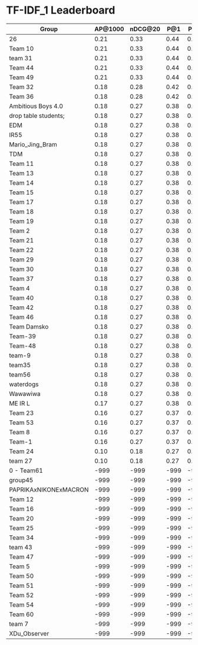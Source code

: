 # TF-IDF_1 Leaderboard

| Group | AP@1000 | nDCG@20 | P@1 | P@5 |
|-----|-----|-----|-----|-----|
| 26 | 0.21 | 0.33 | 0.44 | 0.28 |
| Team 10 | 0.21 | 0.33 | 0.44 | 0.28 |
| team 31 | 0.21 | 0.33 | 0.44 | 0.28 |
| Team 44 | 0.21 | 0.33 | 0.44 | 0.28 |
| Team 49 | 0.21 | 0.33 | 0.44 | 0.28 |
| Team 32 | 0.18 | 0.28 | 0.42 | 0.23 |
| Team 36 | 0.18 | 0.28 | 0.42 | 0.23 |
| Ambitious Boys 4.0 | 0.18 | 0.27 | 0.38 | 0.22 |
| drop table students; | 0.18 | 0.27 | 0.38 | 0.22 |
| EDM | 0.18 | 0.27 | 0.38 | 0.22 |
| IR55 | 0.18 | 0.27 | 0.38 | 0.22 |
| Mario_Jing_Bram | 0.18 | 0.27 | 0.38 | 0.22 |
| TDM | 0.18 | 0.27 | 0.38 | 0.22 |
| Team 11 | 0.18 | 0.27 | 0.38 | 0.22 |
| Team 13 | 0.18 | 0.27 | 0.38 | 0.22 |
| Team 14 | 0.18 | 0.27 | 0.38 | 0.22 |
| Team 15 | 0.18 | 0.27 | 0.38 | 0.22 |
| Team 17 | 0.18 | 0.27 | 0.38 | 0.22 |
| Team 18 | 0.18 | 0.27 | 0.38 | 0.22 |
| Team 19 | 0.18 | 0.27 | 0.38 | 0.22 |
| Team 2 | 0.18 | 0.27 | 0.38 | 0.22 |
| Team 21 | 0.18 | 0.27 | 0.38 | 0.22 |
| Team 22 | 0.18 | 0.27 | 0.38 | 0.22 |
| Team 29 | 0.18 | 0.27 | 0.38 | 0.22 |
| Team 30 | 0.18 | 0.27 | 0.38 | 0.22 |
| Team 37 | 0.18 | 0.27 | 0.38 | 0.22 |
| Team 4 | 0.18 | 0.27 | 0.38 | 0.22 |
| Team 40 | 0.18 | 0.27 | 0.38 | 0.22 |
| Team 42 | 0.18 | 0.27 | 0.38 | 0.22 |
| Team 46 | 0.18 | 0.27 | 0.38 | 0.22 |
| Team Damsko | 0.18 | 0.27 | 0.38 | 0.22 |
| Team-39 | 0.18 | 0.27 | 0.38 | 0.22 |
| Team-48 | 0.18 | 0.27 | 0.38 | 0.22 |
| team-9 | 0.18 | 0.27 | 0.38 | 0.22 |
| team35 | 0.18 | 0.27 | 0.38 | 0.22 |
| team56 | 0.18 | 0.27 | 0.38 | 0.22 |
| waterdogs | 0.18 | 0.27 | 0.38 | 0.22 |
| Wawawiwa | 0.18 | 0.27 | 0.38 | 0.22 |
| ME IR L | 0.17 | 0.27 | 0.38 | 0.22 |
| Team 23 | 0.16 | 0.27 | 0.37 | 0.22 |
| Team 53 | 0.16 | 0.27 | 0.37 | 0.22 |
| Team 8 | 0.16 | 0.27 | 0.37 | 0.22 |
| Team-1 | 0.16 | 0.27 | 0.37 | 0.22 |
| Team 24 | 0.10 | 0.18 | 0.27 | 0.16 |
| team 27 | 0.10 | 0.18 | 0.27 | 0.16 |
| 0 - Team61 | -999 | -999 | -999 | -999 |
| group45 | -999 | -999 | -999 | -999 |
| PAPRIKAxNIKONExMACRON | -999 | -999 | -999 | -999 |
| Team 12 | -999 | -999 | -999 | -999 |
| Team 16 | -999 | -999 | -999 | -999 |
| Team 20 | -999 | -999 | -999 | -999 |
| Team 25 | -999 | -999 | -999 | -999 |
| Team 34 | -999 | -999 | -999 | -999 |
| team 43 | -999 | -999 | -999 | -999 |
| Team 47 | -999 | -999 | -999 | -999 |
| Team 5 | -999 | -999 | -999 | -999 |
| Team 50 | -999 | -999 | -999 | -999 |
| Team 51 | -999 | -999 | -999 | -999 |
| Team 52 | -999 | -999 | -999 | -999 |
| Team 54 | -999 | -999 | -999 | -999 |
| Team 60 | -999 | -999 | -999 | -999 |
| team 7 | -999 | -999 | -999 | -999 |
| XDu_Observer | -999 | -999 | -999 | -999 |

